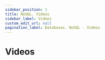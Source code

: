 ```yaml
---
sidebar_position: 1
title: NoSQL. Videos
sidebar_label: Videos
custom_edit_url: null
pagination_label: Databases. NoSQL - Videos
---
```


# Videos
